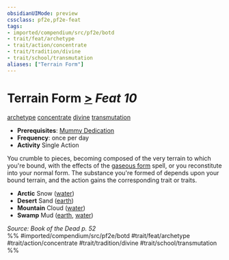 ```yaml
---
obsidianUIMode: preview
cssclass: pf2e,pf2e-feat
tags:
- imported/compendium/src/pf2e/botd
- trait/feat/archetype
- trait/action/concentrate
- trait/tradition/divine
- trait/school/transmutation
aliases: ["Terrain Form"]
---
```

# Terrain Form  [>](chapter-9-playing-the-game.md#Actions "Single Action") *Feat 10*  
[archetype](archetype.md)  [concentrate](concentrate.md)  [divine](divine.md)  [transmutation](transmutation.md)  

- **Prerequisites**: [Mummy Dedication](mummy-dedication-botd.md)
- **Frequency**: once per day
- **Activity** Single Action

You crumble to pieces, becoming composed of the very terrain to which you're bound, with the effects of the [gaseous form](../spells/gaseous-form.md) spell, or you reconstitute into your normal form. The substance you're formed of depends upon your bound terrain, and the action gains the corresponding trait or traits.

- **Arctic** Snow ([water](water.md))
- **Desert** Sand ([earth](earth.md))
- **Mountain** Cloud ([water](water.md))
- **Swamp** Mud ([earth](earth.md), [water](water.md))

*Source: Book of the Dead p. 52*  
%% #imported/compendium/src/pf2e/botd #trait/feat/archetype #trait/action/concentrate #trait/tradition/divine #trait/school/transmutation %%